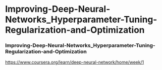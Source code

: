 # Improving-Deep-Neural-Networks_Hyperparameter-Tuning-Regularization-and-Optimization



### Improving-Deep-Neural-Networks_Hyperparameter-Tuning-Regularization-and-Optimization


https://www.coursera.org/learn/deep-neural-network/home/week/1
